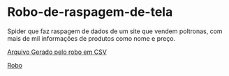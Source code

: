 # Robo-de-raspagem-de-tela
Spider que faz raspagem de dados de um site que vendem poltronas, com mais de mil informações de produtos como nome e preço.

[Arquivo Gerado pelo robo em CSV](https://github.com/marcoseadr/Robo-de-raspagem-de-tela/blob/main/scrapy.csv)

[Robo]()
